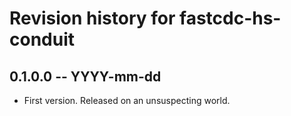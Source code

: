 # Revision history for fastcdc-hs-conduit

## 0.1.0.0 -- YYYY-mm-dd

* First version. Released on an unsuspecting world.
